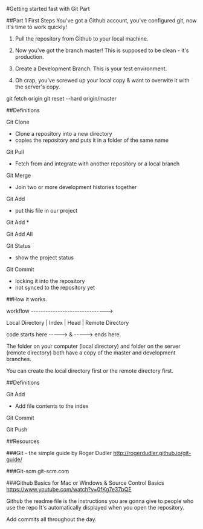 #Getting started fast with Git Part 

##Part 1 First Steps
You've got a Github account, you've configured git, now it's time to work quickly! 

1. Pull the repository from Github to your local machine. 


2. Now you've got the branch master! This is supposed to be clean - it's production. 


3. Create a Development Branch. This is your test environment. 


4. Oh crap, you've screwed up your local copy & want to overwite it with the server's copy. 

git fetch origin
git reset --hard origin/master


##Definitions

Git Clone
- Clone a repository into a new directory
- copies the repository and puts it in a folder of the same name

Git Pull
- Fetch from and integrate with another repository or a local branch

Git Merge
- Join two or more development histories together

Git Add
- put this file in our project

Git Add *

Git Add All

Git Status
- show the project status

Git Commit
- locking it into the repository
- not synced to the repository yet

##How it works. 

workflow ------------------------------->

Local Directory | Index | Head | Remote Directory

code starts here ----->	 &  ----->	ends here. 

The folder on your computer (local directory) and folder on the server (remote directory) both have a copy of the master and development branches. 

You can create the local directory first or the remote directory first. 



##Definitions

Git Add
- Add file contents to the index

Git Commit

Git Push

##Resources

###Git - the simple guide by Roger Dudler
http://rogerdudler.github.io/git-guide/

###Git-scm
git-scm.com

###Github Basics for Mac or Windows & Source Control Basics
https://www.youtube.com/watch?v=0fKg7e37bQE


Github the readme file is the instructions you are gonna give to people who use the repo
It's automatically displayed when you open the repository. 

Add commits all throughout the day. 

